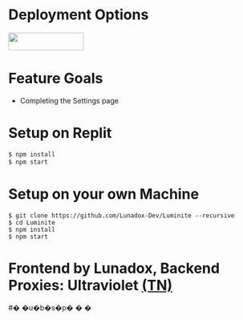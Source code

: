 # Deployment Options
<a href="https://replit.com/github/Lunadox-Dev/Luminite"><img src="https://raw.githubusercontent.com/BinBashBanana/deploy-buttons/master/buttons/remade/replit.svg" width="150" height="35"></a>

# Feature Goals
- Completing the Settings page

# Setup on Replit

```sh
$ npm install
$ npm start
```

# Setup on your own Machine
```
$ git clone https://github.com/Lunadox-Dev/Luminite --recursive
$ cd Luminite
$ npm install
$ npm start
```

# Frontend by Lunadox, Backend Proxies: Ultraviolet <a href="https://discord.gg/unblock">(TN)</a>
#� �u�b�s�p�
�
�
